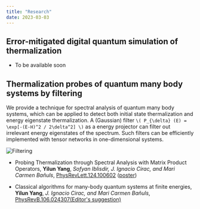 ```yaml
---
title: "Research"
date: 2023-03-03
---
```


## Error-mitigated digital quantum simulation of thermalization



- To be available soon



## Thermalization probes of quantum many body systems by filtering

We provide a technique for spectral analysis of quantum many body systems, which can be applied to detect both initial state thermalization and energy eigenstate thermalization. A (Gaussian) filter `\( P_{\delta} (E) = \exp[-(E-H)^2 / 2\delta^2] \)` as a energy projector can filter out irrelevant energy eigenstates of the spectrum. Such filters can be efficiently implemented with tensor networks in one-dimensional systems.

![Filtering](/img/research_filtering.png "{width='50%'}")



- Probing Thermalization through Spectral Analysis with Matrix Product Operators, **Yilun Yang**, *Sofyan Iblisdir, J. Ignacio Cirac, and Mari Carmen Bañuls*, [PhysRevLett.124.100602](https://journals.aps.org/prl/abstract/10.1103/PhysRevLett.124.100602) ([poster](/files/posters/slides_VaQuM_Yilun_Yang.pdf))

- Classical algorithms for many-body quantum systems at finite energies, **Yilun Yang**, *J. Ignacio Cirac, and Mari Carmen Bañuls*, [PhysRevB.106.024307(Editor's suggestion)](https://journals.aps.org/prb/abstract/10.1103/PhysRevB.106.024307)

